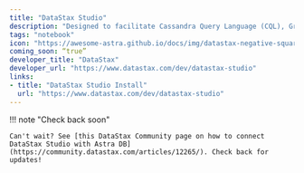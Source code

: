 ```yaml
---
title: "DataStax Studio"
description: "Designed to facilitate Cassandra Query Language (CQL), Graph/Gremlin, and Spark SQL language development, DataStax Studio has all the tools needed for ad hoc queries, visualizing and exploring data sets, profiling performance and comes with a notebook interface that fuels collaboration."
tags: "notebook"
icon: "https://awesome-astra.github.io/docs/img/datastax-negative-square.png"
coming_soon: “true”
developer_title: "DataStax"
developer_url: "https://www.datastax.com/dev/datastax-studio"
links:
- title: "DataStax Studio Install"
  url: "https://www.datastax.com/dev/datastax-studio"
---
```


<div class="nosurface" markdown="1">
!!! note "Check back soon"

    Can't wait? See [this DataStax Community page on how to connect DataStax Studio with Astra DB](https://community.datastax.com/articles/12265/). Check back for updates!
</div>